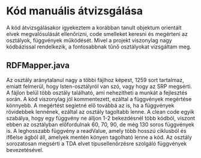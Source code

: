 # Kód manuális átvizsgálása
A kód átvizsgálásakor igyekeztem a korábban tanult objektum orientált elvek megvalósulását ellenőrizni, code smelleket keresni és megérteni az osztályok, függvények működését. Mivel a projekt viszonylag nagy kódbázissal rendelkezik, a fontosabbnak tűnő osztályokat vizsgáltam meg.

## RDFMapper.java
Az osztály aránytalanul nagy a többi fájlhoz képest, 1259 sort tartalmaz, emiatt felmerül, hogy Isten-osztályról van szó, vagy hogy az SRP megsérti. 
A fájlon belül több osztály található, ami nehezítheti a munkát a fejlesztés során.
A kód viszonylag jól kommentezett, ezáltal a függvények megértése könnyebb. A megértést segíetné elő továbbá az is, ha a függvények rövidebbek lennének, ezáltal az osztály tagoltabb lenne. A clean code egyik szabálya, hogy egy függvény ne álljon 1-2 bekezdésnél több kódból, viszont ebben az osztályban előfordulnak 60, 70, 90, de még 130 soros függvények is. A leghosszabb függvény a readValue, amely több hosszú ciklusból és if6else ágból áll, amelyek mentén könyen tagolható lenne a kód.
Az osztály sorozatosan megsérti a TDA elvet típusellenőrzésre szolgáló függvények bevezetésével.